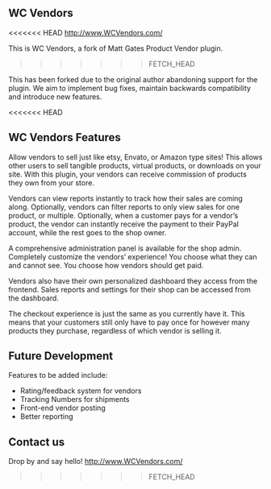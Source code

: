 ## WC Vendors 

<<<<<<< HEAD
http://www.WCVendors.com/

This is WC Vendors, a fork of Matt Gates Product Vendor plugin.
>>>>>>> FETCH_HEAD

This has been forked due to the original author abandoning support for the plugin. We aim to implement bug fixes, maintain backwards compatibility and introduce new features. 

<<<<<<< HEAD

## WC Vendors Features

Allow vendors to sell just like etsy, Envato, or Amazon type sites! This allows other users to sell tangible products, virtual products, or downloads on your site. With this plugin, your vendors can receive commission of products they own from your store.

Vendors can view reports instantly to track how their sales are coming along. Optionally, vendors can filter reports to only view sales for one product, or multiple. Optionally, when a customer pays for a vendor’s product, the vendor can instantly receive the payment to their PayPal account, while the rest goes to the shop owner.

A comprehensive administration panel is available for the shop admin. Completely customize the vendors’ experience! You choose what they can and cannot see. You choose how vendors should get paid.

Vendors also have their own personalized dashboard they access from the frontend. Sales reports and settings for their shop can be accessed from the dashboard.

The checkout experience is just the same as you currently have it. This means that your customers still only have to pay once for however many products they purchase, regardless of which vendor is selling it.

## Future Development

Features to be added include:

- Rating/feedback system for vendors
- Tracking Numbers for shipments
- Front-end vendor posting
- Better reporting

## Contact us

Drop by and say hello!  http://www.WCVendors.com/
>>>>>>> FETCH_HEAD
